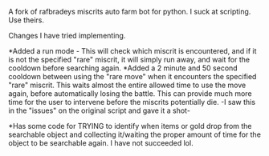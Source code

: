 A fork of rafbradeys miscrits auto farm bot for python. I suck at scripting. Use theirs.

Changes I have tried implementing.

*Added a run mode - This will check which miscrit is encountered, and if it is not the specified "rare" miscrit, it will simply run away, and wait for the cooldown before searching again.
*Added a 2 minute and 50 second cooldown between using the "rare move" when it encounters the specified "rare" miscrit. This waits almost the entire allowed time to use the move again, before automatically losing the battle. This can provide much more time for the user to intervene before the miscrits potentially die. -I saw this in the "issues" on the original script and gave it a shot-

*Has some code for TRYING to identify when items or gold drop from the searchable object and collecting it/waiting the proper amount of time for the object to be searchable again. I have not succeeded lol.
